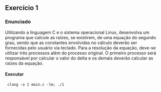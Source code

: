 ## Exercício 1
### Enunciado
Utilizando a linguagem C e o sistema operacional Linux, desenvolva um programa que calcule as raízes, se existirem, de uma equação do segundo grau, sendo que as constantes envolvidas no cálculo deverão ser fornecidas pelo usuário via teclado. Para a resolução da equação, deve-se utilizar três processos além do processo original. O primeiro processo será responsável por calcular o valor do delta e os demais deverão calcular as raízes da equação.

#### Executar
`` clang -o 1 main.c -lm; ./1``
